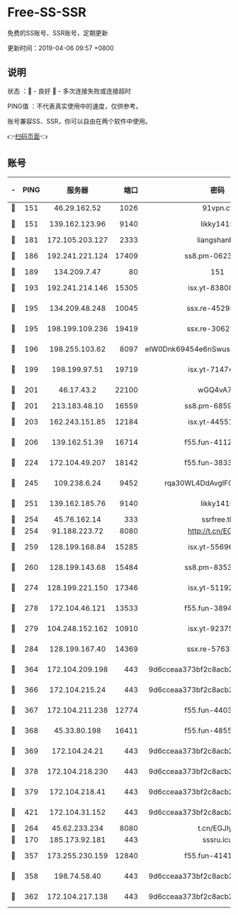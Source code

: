 # Free-SS-SSR

免费的SS账号、SSR账号，定期更新

更新时间：2019-04-06 09:57 +0800

## 说明

状态     ：🙂 - 良好 🙁 - 多次连接失败或连接超时

PING值   ：不代表真实使用中的速度，仅供参考。

账号兼容SS、SSR，你可以自由在两个软件中使用。

👉[扫码页面](https://liesauer.github.io/Free-SS-SSR/)👈

## 账号

|-|PING|服务器|端口|密码|加密方式|区域|
|:----:|:----:|:-----:|-----:|:----:|:----:|:----:|
|🙂|151|46.29.162.52|1026|91vpn.cf|rc4-md5|RU|
|🙂|151|139.162.123.96|9140|likky1415|aes-256-cfb|JP|
|🙂|181|172.105.203.127|2333|liangshanbo|chacha20|JP|
|🙂|186|192.241.221.124|17409|ss8.pm-06236713|aes-256-cfb|US|
|🙂|189|134.209.7.47|80|151|chacha20|US|
|🙂|193|192.241.214.146|15305|isx.yt-83808561|aes-256-cfb|US|
|🙂|195|134.209.48.248|10045|ssx.re-45293607|aes-256-cfb|US|
|🙂|195|198.199.109.236|19419|ssx.re-30622705|aes-256-cfb|US|
|🙂|196|198.255.103.62|8097|eIW0Dnk69454e6nSwuspv9DmS201tQ0D|aes-256-cfb|US|
|🙂|199|198.199.97.51|19719|isx.yt-71474069|aes-256-cfb|US|
|🙂|201|46.17.43.2|22100|wGQ4vA7D|aes-256-gcm|RU|
|🙂|201|213.183.48.10|16559|ss8.pm-68592266|rc4-md5|RU|
|🙂|203|162.243.151.85|12184|isx.yt-44551935|aes-256-cfb|US|
|🙂|206|139.162.51.39|16714|f55.fun-41127921|aes-256-cfb|SG|
|🙂|224|172.104.49.207|18142|f55.fun-38335562|aes-256-cfb|SG|
|🙂|245|109.238.6.24|9452|rqa30WL4DdAvgIFG6Fs3znzTa|aes-256-cfb|FR|
|🙂|251|139.162.185.76|9140|likky1415|aes-256-cfb|DE|
|🙂|254|45.76.162.14|333|ssrfree.tk|rc4|SG|
|🙂|254|91.188.223.72|8080|http://t.cn/EGJIyrl|rc4-md5|RU|
|🙂|259|128.199.168.84|15285|isx.yt-55696582|aes-256-cfb|SG|
|🙂|260|128.199.143.68|15484|ss8.pm-83534389|aes-256-cfb|SG|
|🙂|274|128.199.221.150|17346|isx.yt-51192265|aes-256-cfb|SG|
|🙂|278|172.104.46.121|13533|f55.fun-38943433|aes-256-cfb|SG|
|🙂|279|104.248.152.162|10910|isx.yt-92375658|aes-256-cfb|SG|
|🙂|284|128.199.167.40|14369|ssx.re-57633451|aes-256-cfb|SG|
|🙂|364|172.104.209.198|443|9d6cceaa373bf2c8acb22e60b6a58be6|aes-256-cfb|US|
|🙂|366|172.104.215.24|443|9d6cceaa373bf2c8acb22e60b6a58be6|aes-256-cfb|US|
|🙂|367|172.104.211.238|12774|f55.fun-44032387|aes-256-cfb|US|
|🙂|368|45.33.80.198|16411|f55.fun-48556227|aes-256-cfb|US|
|🙂|369|172.104.24.21|443|9d6cceaa373bf2c8acb22e60b6a58be6|aes-256-cfb|US|
|🙂|378|172.104.218.230|443|9d6cceaa373bf2c8acb22e60b6a58be6|aes-256-cfb|US|
|🙂|379|172.104.218.41|443|9d6cceaa373bf2c8acb22e60b6a58be6|aes-256-cfb|US|
|🙂|421|172.104.31.152|443|9d6cceaa373bf2c8acb22e60b6a58be6|aes-256-cfb|US|
|🙂|264|45.62.233.234|8080|t.cn/EGJIyrl|rc4-md5|CA|
|🙁|170|185.173.92.181|443|sssru.icu|rc4-md5|RU|
|🙁|357|173.255.230.159|12840|f55.fun-41413045|aes-256-cfb|US|
|🙁|358|198.74.58.40|443|9d6cceaa373bf2c8acb22e60b6a58be6|aes-256-cfb|US|
|🙁|362|172.104.217.138|443|9d6cceaa373bf2c8acb22e60b6a58be6|aes-256-cfb|US|
